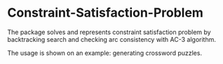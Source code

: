# Constraint-Satisfaction-Problem
The package solves and represents constraint satisfaction problem by backtracking search and checking arc consistency with AC-3 algorithm. 

The usage is shown on an example: generating crossword puzzles.
